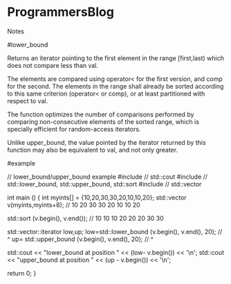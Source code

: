# ProgrammersBlog
Notes

#lower_bound

Returns an iterator pointing to the first element in the range [first,last) which does not compare less than val.

The elements are compared using operator< for the first version, and comp for the second. The elements in the range shall already be sorted according to this same criterion (operator< or comp), or at least partitioned with respect to val.

The function optimizes the number of comparisons performed by comparing non-consecutive elements of the sorted range, which is specially efficient for random-access iterators.

Unlike upper_bound, the value pointed by the iterator returned by this function may also be equivalent to val, and not only greater.

#example

// lower_bound/upper_bound example
#include <iostream>     // std::cout
#include <algorithm>    // std::lower_bound, std::upper_bound, std::sort
#include <vector>       // std::vector

int main () {
  int myints[] = {10,20,30,30,20,10,10,20};
  std::vector<int> v(myints,myints+8);           // 10 20 30 30 20 10 10 20

  std::sort (v.begin(), v.end());                // 10 10 10 20 20 20 30 30

  std::vector<int>::iterator low,up;
  low=std::lower_bound (v.begin(), v.end(), 20); //          ^
  up= std::upper_bound (v.begin(), v.end(), 20); //                   ^

  std::cout << "lower_bound at position " << (low- v.begin()) << '\n';
  std::cout << "upper_bound at position " << (up - v.begin()) << '\n';

  return 0;
}
